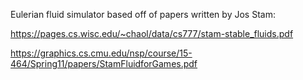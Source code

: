 Eulerian fluid simulator based off of papers written by Jos Stam:

https://pages.cs.wisc.edu/~chaol/data/cs777/stam-stable_fluids.pdf 

https://graphics.cs.cmu.edu/nsp/course/15-464/Spring11/papers/StamFluidforGames.pdf
